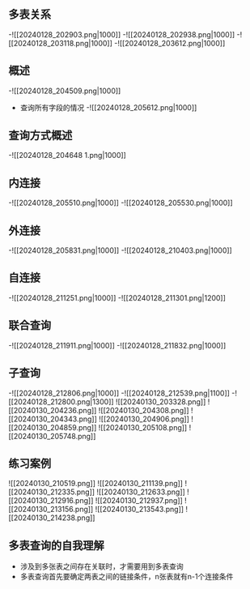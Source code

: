 ## 多表关系
-![[20240128_202903.png|1000]]
-![[20240128_202938.png|1000]]
-![[20240128_203118.png|1000]]
-![[20240128_203612.png|1000]]
## 概述
-![[20240128_204509.png|1000]]
- 查询所有字段的情况
-![[20240128_205612.png|1000]]
## 查询方式概述
-![[20240128_204648 1.png|1000]]
## 内连接
-![[20240128_205510.png|1000]]
-![[20240128_205530.png|1000]]
## 外连接
-![[20240128_205831.png|1000]]
-![[20240128_210403.png|1000]]
## 自连接
-![[20240128_211251.png|1000]]
-![[20240128_211301.png|1200]]
## 联合查询
-![[20240128_211911.png|1000]]
-![[20240128_211832.png|1000]]
## 子查询
-![[20240128_212806.png|1000]]
-![[20240128_212539.png|1100]]
-![[20240128_212800.png|1300]]
![[20240130_203328.png]]
![[20240130_204236.png]]
![[20240130_204308.png]]
![[20240130_204343.png]]
![[20240130_204906.png]]
![[20240130_204859.png]]
![[20240130_205108.png]]
![[20240130_205748.png]]
## 练习案例
![[20240130_210519.png]]
![[20240130_211139.png]]
![[20240130_212335.png]]
![[20240130_212633.png]]
![[20240130_212916.png]]
![[20240130_212937.png]]
![[20240130_213156.png]]
![[20240130_213543.png]]
![[20240130_214238.png]]

## 多表查询的自我理解
- 涉及到多张表之间存在关联时，才需要用到多表查询
- 多表查询首先要确定两表之间的链接条件，n张表就有n-1个连接条件